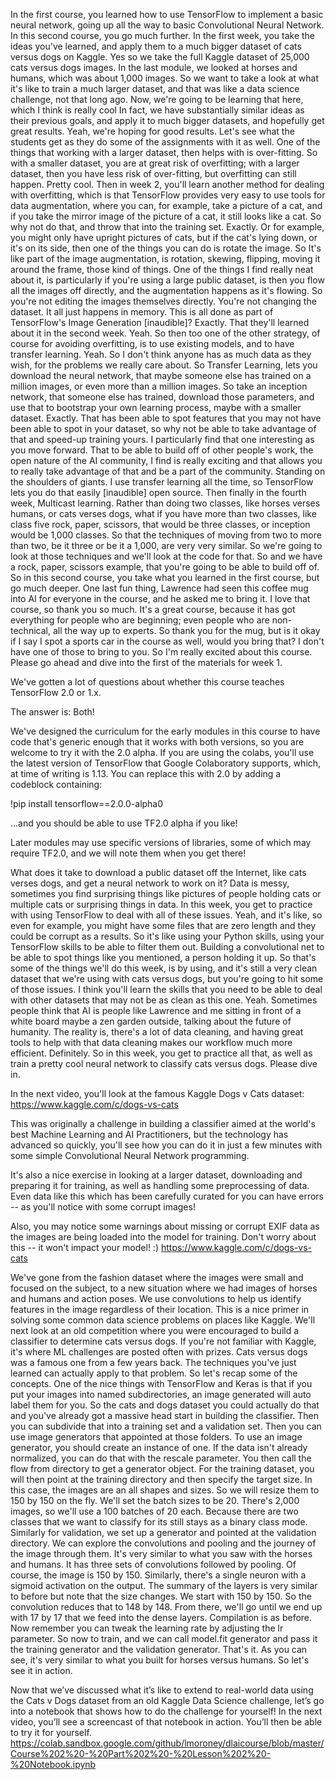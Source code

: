 In the first course, you learned how to use TensorFlow to implement a basic neural network, going up all the way to basic Convolutional Neural Network. In this second course, you go much further. In the first week, you take the ideas you've learned, and apply them to a much bigger dataset of cats versus dogs on Kaggle. Yes so we take the full Kaggle dataset of 25,000 cats versus dogs images. In the last module, we looked at horses and humans, which was about 1,000 images. So we want to take a look at what it's like to train a much larger dataset, and that was like a data science challenge, not that long ago. Now, we're going to be learning that here, which I think is really cool In fact, we have substantially similar ideas as their previous goals, and apply it to much bigger datasets, and hopefully get great results. Yeah, we're hoping for good results. Let's see what the students get as they do some of the assignments with it as well. One of the things that working with a larger dataset, then helps with is over-fitting. So with a smaller dataset, you are at great risk of overfitting; with a larger dataset, then you have less risk of over-fitting, but overfitting can still happen. Pretty cool. Then in week 2, you'll learn another method for dealing with overfitting, which is that TensorFlow provides very easy to use tools for data augmentation, where you can, for example, take a picture of a cat, and if you take the mirror image of the picture of a cat, it still looks like a cat. So why not do that, and throw that into the training set. Exactly. Or for example, you might only have upright pictures of cats, but if the cat's lying down, or it's on its side, then one of the things you can do is rotate the image. So It's like part of the image augmentation, is rotation, skewing, flipping, moving it around the frame, those kind of things. One of the things I find really neat about it, is particularly if you're using a large public dataset, is then you flow all the images off directly, and the augmentation happens as it's flowing. So you're not editing the images themselves directly. You're not changing the dataset. It all just happens in memory. This is all done as part of TensorFlow's Image Generation [inaudible]? Exactly. That they'll learned about it in the second week. Yeah. So then too one of the other strategy, of course for avoiding overfitting, is to use existing models, and to have transfer learning. Yeah. So I don't think anyone has as much data as they wish, for the problems we really care about. So Transfer Learning, lets you download the neural network, that maybe someone else has trained on a million images, or even more than a million images. So take an inception network, that someone else has trained, download those parameters, and use that to bootstrap your own learning process, maybe with a smaller dataset. Exactly. That has been able to spot features that you may not have been able to spot in your dataset, so why not be able to take advantage of that and speed-up training yours. I particularly find that one interesting as you move forward. That to be able to build off of other people's work, the open nature of the AI community, I find is really exciting and that allows you to really take advantage of that and be a part of the community. Standing on the shoulders of giants. I use transfer learning all the time, so TensorFlow lets you do that easily [inaudible] open source. Then finally in the fourth week, Multicast learning. Rather than doing two classes, like horses verses humans, or cats verses dogs, what if you have more than two classes, like class five rock, paper, scissors, that would be three classes, or inception would be 1,000 classes. So that the techniques of moving from two to more than two, be it three or be it a 1,000, are very very similar. So we're going to look at those techniques and we'll look at the code for that. So and we have a rock, paper, scissors example, that you're going to be able to build off of. So in this second course, you take what you learned in the first course, but go much deeper. One last fun thing, Lawrence had seen this coffee mug into AI for everyone in the course, and he asked me to bring it. I love that course, so thank you so much. It's a great course, because it has got everything for people who are beginning; even people who are non-technical, all the way up to experts. So thank you for the mug, but is it okay if I say I spot a sports car in the course as well, would you bring that? I don't have one of those to bring to you. So I'm really excited about this course. Please go ahead and dive into the first of the materials for week 1.



We've gotten a lot of questions about whether this course teaches TensorFlow 2.0 or 1.x.

The answer is: Both!

We've designed the curriculum for the early modules in this course to have code that's generic enough that it works with both versions, so you are welcome to try it with the 2.0 alpha. If you are using the colabs, you'll use the latest version of TensorFlow that Google Colaboratory supports, which, at time of writing is 1.13. You can replace this with 2.0 by adding a codeblock containing:

!pip install tensorflow==2.0.0-alpha0 

...and you should be able to use TF2.0 alpha if you like!

Later modules may use specific versions of libraries, some of which may require TF2.0, and we will note them when you get there!


What does it take to download a public dataset off the Internet, like cats verses dogs, and get a neural network to work on it? Data is messy, sometimes you find surprising things like pictures of people holding cats or multiple cats or surprising things in data. In this week, you get to practice with using TensorFlow to deal with all of these issues. Yeah, and it's like, so even for example, you might have some files that are zero length and they could be corrupt as a results. So it's like using your Python skills, using your TensorFlow skills to be able to filter them out. Building a convolutional net to be able to spot things like you mentioned, a person holding it up. So that's some of the things we'll do this week, is by using, and it's still a very clean dataset that we're using with cats versus dogs, but you're going to hit some of those issues. I think you'll learn the skills that you need to be able to deal with other datasets that may not be as clean as this one. Yeah. Sometimes people think that AI is people like Lawrence and me sitting in front of a white board maybe a zen garden outside, talking about the future of humanity. The reality is, there's a lot of data cleaning, and having great tools to help with that data cleaning makes our workflow much more efficient. Definitely. So in this week, you get to practice all that, as well as train a pretty cool neural network to classify cats versus dogs. Please dive in.


In the next video, you'll look at the famous Kaggle Dogs v Cats dataset: https://www.kaggle.com/c/dogs-vs-cats

This was originally a challenge in building a classifier aimed at the world's best Machine Learning and AI Practitioners, but the technology has advanced so quickly, you'll see how you can do it in just a few minutes with some simple Convolutional Neural Network programming.

It's also a nice exercise in looking at a larger dataset, downloading and preparing it for training, as well as handling some preprocessing of data. Even data like this which has been carefully curated for you can have errors -- as you'll notice with some corrupt images!

Also, you may notice some warnings about missing or corrupt EXIF data as the images are being loaded into the model for training. Don't worry about this -- it won't impact your model! :)
https://www.kaggle.com/c/dogs-vs-cats

We've gone from the fashion dataset where the images were small and focused on the subject, to a new situation where we had images of horses and humans and action poses. We use convolutions to help us identify features in the image regardless of their location. This is a nice primer in solving some common data science problems on places like Kaggle. We'll next look at an old competition where you were encouraged to build a classifier to determine cats versus dogs. If you're not familiar with Kaggle, it's where ML challenges are posted often with prizes. Cats versus dogs was a famous one from a few years back. The techniques you've just learned can actually apply to that problem. So let's recap some of the concepts. One of the nice things with TensorFlow and Keras is that if you put your images into named subdirectories, an image generated will auto label them for you. So the cats and dogs dataset you could actually do that and you've already got a massive head start in building the classifier. Then you can subdivide that into a training set and a validation set. Then you can use image generators that appointed at those folders. To use an image generator, you should create an instance of one. If the data isn't already normalized, you can do that with the rescale parameter. You then call the flow from directory to get a generator object. For the training dataset, you will then point at the training directory and then specify the target size. In this case, the images are an all shapes and sizes. So we will resize them to 150 by 150 on the fly. We'll set the batch sizes to be 20. There's 2,000 images, so we'll use a 100 batches of 20 each. Because there are two classes that we want to classify for its still stays as a binary class mode. Similarly for validation, we set up a generator and pointed at the validation directory. We can explore the convolutions and pooling and the journey of the image through them. It's very similar to what you saw with the horses and humans. It has three sets of convolutions followed by pooling. Of course, the image is 150 by 150. Similarly, there's a single neuron with a sigmoid activation on the output. The summary of the layers is very similar to before but note that the size changes. We start with 150 by 150. So the convolution reduces that to 148 by 148. From there, we'll go until we end up with 17 by 17 that we feed into the dense layers. Compilation is as before. Now remember you can tweak the learning rate by adjusting the lr parameter. So now to train, and we can call model.fit generator and pass it the training generator and the validation generator. That's it. As you can see, it's very similar to what you built for horses versus humans. So let's see it in action.

Now that we’ve discussed what it’s like to extend to real-world data using the Cats v Dogs dataset from an old Kaggle Data Science challenge, let’s go into a notebook that shows how to do the challenge for yourself! In the next video, you’ll see a screencast of that notebook in action. You’ll then be able to try it for yourself.
https://colab.sandbox.google.com/github/lmoroney/dlaicourse/blob/master/Course%202%20-%20Part%202%20-%20Lesson%202%20-%20Notebook.ipynb



